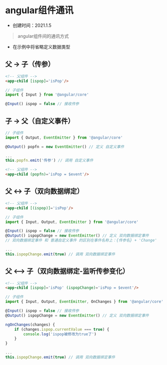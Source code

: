 # angular组件通讯

+ 创建时间：2021.1.5

> angular组件间的通讯方式

+ 在示例中将省略定义数据类型

## 父 -> 子（传参）

```html
<!-- 父组件 -->
<app-child [ispop]='isPop'/>
```

```ts
// 子组件
import { Input } from '@angular/core'

@Input() ispop = false // 接收传参
```

## 子 -> 父（自定义事件）

```ts
// 子组件
import { Output, EventEmitter } from '@angular/core'

@Output() popfn = new EventEmitter() // 定义 自定义事件

...
this.popfn.emit('传参') // 调用 自定义事件
```

```html
<!-- 父组件 -->
<app-child (popfn)='isPop = $event'/>
```

## 父 <-> 子（双向数据绑定）

```html
<!-- 父组件 -->
<app-child [(ispop)]='isPop'/>
```

```ts
// 子组件
import { Input, Output, EventEmitter } from '@angular/core'

@Input() ispop = false // 接收传参
@Output() ispopChange = new EventEmitter() // 定义 双向数据绑定事件
// 双向数据绑定事件 和 普通自定义事件 的区别在事件名称上：{传参名} + 'Change'

...
this.ispopChange.emit(true) // 调用 双向数据绑定事件
```

## 父 <--> 子（双向数据绑定-监听传参变化）

```html
<!-- 父组件 -->
<app-child [ispop]='isPop' (ispopChange)='isPop = $event'/>
```

```ts
// 子组件
import { Input, Output, EventEmitter, OnChanges } from '@angular/core'

@Input() ispop = false // 接收传参
@Output() ispopChange = new EventEmitter() // 定义 双向数据绑定事件

ngOnChanges(changes) {
    if (changes.ispop.currentValue === true) {
        console.log('ispop被修改为true了')
    }
}

...
this.ispopChange.emit(true) // 调用 双向数据绑定事件
```